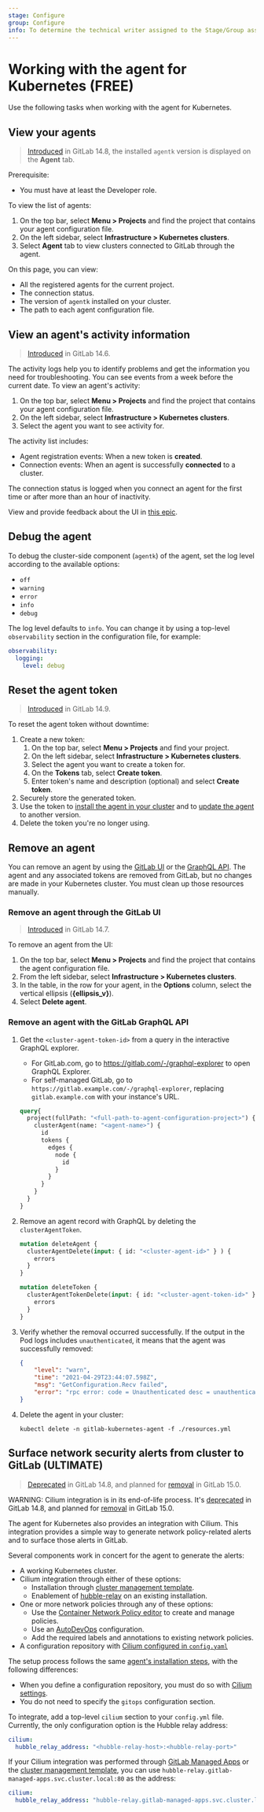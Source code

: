 ```yaml
---
stage: Configure
group: Configure
info: To determine the technical writer assigned to the Stage/Group associated with this page, see https://about.gitlab.com/handbook/engineering/ux/technical-writing/#assignments
---
```


# Working with the agent for Kubernetes **(FREE)**

Use the following tasks when working with the agent for Kubernetes.

## View your agents

> [Introduced](https://gitlab.com/gitlab-org/gitlab/-/issues/340882) in GitLab 14.8, the installed `agentk` version is displayed on the **Agent** tab.

Prerequisite:

- You must have at least the Developer role.

To view the list of agents:

1. On the top bar, select **Menu > Projects** and find the project that contains your agent configuration file.
1. On the left sidebar, select **Infrastructure > Kubernetes clusters**.
1. Select **Agent** tab to view clusters connected to GitLab through the agent.

On this page, you can view:

- All the registered agents for the current project.
- The connection status.
- The version of `agentk` installed on your cluster.
- The path to each agent configuration file.

## View an agent's activity information

> [Introduced](https://gitlab.com/gitlab-org/gitlab/-/issues/277323) in GitLab 14.6.

The activity logs help you to identify problems and get the information
you need for troubleshooting. You can see events from a week before the
current date. To view an agent's activity:

1. On the top bar, select **Menu > Projects** and find the project that contains your agent configuration file.
1. On the left sidebar, select **Infrastructure > Kubernetes clusters**.
1. Select the agent you want to see activity for.

The activity list includes:

- Agent registration events: When a new token is **created**.
- Connection events: When an agent is successfully **connected** to a cluster.

The connection status is logged when you connect an agent for
the first time or after more than an hour of inactivity.

View and provide feedback about the UI in [this epic](https://gitlab.com/groups/gitlab-org/-/epics/4739).

## Debug the agent

To debug the cluster-side component (`agentk`) of the agent, set the log
level according to the available options:

- `off`
- `warning`
- `error`
- `info`
- `debug`

The log level defaults to `info`. You can change it by using a top-level `observability`
section in the configuration file, for example:

```yaml
observability:
  logging:
    level: debug
```

## Reset the agent token

> [Introduced](https://gitlab.com/gitlab-org/gitlab/-/issues/327152) in GitLab 14.9.

To reset the agent token without downtime:

1. Create a new token:
   1. On the top bar, select **Menu > Projects** and find your project.
   1. On the left sidebar, select **Infrastructure > Kubernetes clusters**.
   1. Select the agent you want to create a token for.
   1. On the **Tokens** tab, select **Create token**.
   1. Enter token's name and description (optional) and select **Create token**.
1. Securely store the generated token.
1. Use the token to [install the agent in your cluster](install/index.md#install-the-agent-in-the-cluster) and to [update the agent](install/index.md#update-the-agent-version) to another version.
1. Delete the token you're no longer using.

## Remove an agent

You can remove an agent by using the [GitLab UI](#remove-an-agent-through-the-gitlab-ui) or the
[GraphQL API](#remove-an-agent-with-the-gitlab-graphql-api). The agent and any associated tokens
are removed from GitLab, but no changes are made in your Kubernetes cluster. You must
clean up those resources manually.

### Remove an agent through the GitLab UI

> [Introduced](https://gitlab.com/gitlab-org/gitlab/-/issues/323055) in GitLab 14.7.

To remove an agent from the UI:

1. On the top bar, select **Menu > Projects** and find the project that contains the agent configuration file.
1. From the left sidebar, select **Infrastructure > Kubernetes clusters**.
1. In the table, in the row for your agent, in the **Options** column, select the vertical ellipsis (**{ellipsis_v}**).
1. Select **Delete agent**.

### Remove an agent with the GitLab GraphQL API

1. Get the `<cluster-agent-token-id>` from a query in the interactive GraphQL explorer.
   - For GitLab.com, go to <https://gitlab.com/-/graphql-explorer> to open GraphQL Explorer.
   - For self-managed GitLab, go to `https://gitlab.example.com/-/graphql-explorer`, replacing `gitlab.example.com` with your instance's URL.

   ```graphql
   query{
     project(fullPath: "<full-path-to-agent-configuration-project>") {
       clusterAgent(name: "<agent-name>") {
         id
         tokens {
           edges {
             node {
               id
             }
           }
         }
       }
     }
   }
   ```

1. Remove an agent record with GraphQL by deleting the `clusterAgentToken`.

   ```graphql
   mutation deleteAgent {
     clusterAgentDelete(input: { id: "<cluster-agent-id>" } ) {
       errors
     }
   }

   mutation deleteToken {
     clusterAgentTokenDelete(input: { id: "<cluster-agent-token-id>" }) {
       errors
     }
   }
   ```

1. Verify whether the removal occurred successfully. If the output in the Pod logs includes `unauthenticated`, it means that the agent was successfully removed:

   ```json
   {
       "level": "warn",
       "time": "2021-04-29T23:44:07.598Z",
       "msg": "GetConfiguration.Recv failed",
       "error": "rpc error: code = Unauthenticated desc = unauthenticated"
   }
   ```

1. Delete the agent in your cluster:

   ```shell
   kubectl delete -n gitlab-kubernetes-agent -f ./resources.yml
   ```

## Surface network security alerts from cluster to GitLab **(ULTIMATE)**

> [Deprecated](https://gitlab.com/groups/gitlab-org/-/epics/7476) in GitLab 14.8, and planned for [removal](https://gitlab.com/groups/gitlab-org/-/epics/7477) in GitLab 15.0.

WARNING:
Cilium integration is in its end-of-life process. It's [deprecated](https://gitlab.com/groups/gitlab-org/-/epics/7476)
in GitLab 14.8, and planned for [removal](https://gitlab.com/groups/gitlab-org/-/epics/7477)
in GitLab 15.0.

The agent for Kubernetes also provides an integration with Cilium. This integration provides a simple way to
generate network policy-related alerts and to surface those alerts in GitLab.

Several components work in concert for the agent to generate the alerts:

- A working Kubernetes cluster.
- Cilium integration through either of these options:
  - Installation through [cluster management template](../../project/clusters/protect/container_network_security/quick_start_guide.md#use-the-cluster-management-template-to-install-cilium).
  - Enablement of [hubble-relay](https://docs.cilium.io/en/v1.8/concepts/overview/#hubble) on an
    existing installation.
- One or more network policies through any of these options:
  - Use the [Container Network Policy editor](../../application_security/policies/index.md#container-network-policy-editor) to create and manage policies.
  - Use an [AutoDevOps](../../application_security/policies/index.md#container-network-policy) configuration.
  - Add the required labels and annotations to existing network policies.
- A configuration repository with [Cilium configured in `config.yaml`](work_with_agent.md#surface-network-security-alerts-from-cluster-to-gitlab)

The setup process follows the same [agent's installation steps](install/index.md),
with the following differences:

- When you define a configuration repository, you must do so with [Cilium settings](work_with_agent.md#surface-network-security-alerts-from-cluster-to-gitlab).
- You do not need to specify the `gitops` configuration section.

To integrate, add a top-level `cilium` section to your `config.yml` file. Currently, the
only configuration option is the Hubble relay address:

```yaml
cilium:
  hubble_relay_address: "<hubble-relay-host>:<hubble-relay-port>"
```

If your Cilium integration was performed through [GitLab Managed Apps](../applications.md#install-cilium-using-gitlab-cicd) or the
[cluster management template](../../project/clusters/protect/container_network_security/quick_start_guide.md#use-the-cluster-management-template-to-install-cilium),
you can use `hubble-relay.gitlab-managed-apps.svc.cluster.local:80` as the address:

```yaml
cilium:
  hubble_relay_address: "hubble-relay.gitlab-managed-apps.svc.cluster.local:80"
```
